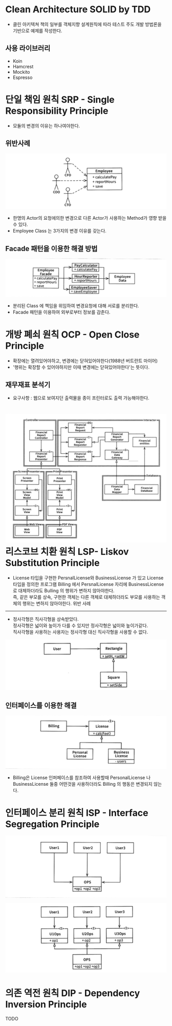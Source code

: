 # Clean Architecture SOLID by TDD
- 클린 아키텍쳐 책의 일부를 객체지향 설계원칙에 따라 테스트 주도 개발 방법론을 기반으로 예제를 작성한다.

사용 라이브러리
-----------
- Koin
- Hamcrest
- Mockito
- Espresso

단일 책임 원칙 SRP - Single Responsibility Principle 
=================
* 모듈의 변경의 이유는 하나여야한다.   

위반사례
------------------
![SRP Bad](https://github.com/kwcho7/tdd_solid/blob/master/srp/images/srp_bad.png?raw=true)

* 한명의 Actor의 요청에의한 변경으로 다른 Actor가 사용하는 Method가 영향 받을 수 있다.
* Employee Class 는 3가지의 변경 이유를 갖는다.   

Facade 패턴을 이용한 해결 방법 
-------------------
![SRP Facade](https://github.com/kwcho7/tdd_solid/blob/master/srp/images/srp_facade.png?raw=true)

* 분리된 Class 에 책임을 위임하여 변경요청에 대해 서로를 분리한다.
* Facade 패턴을 이용하여 외부로부터 정보를 감춘다.



개방 폐쇠 원칙 OCP - Open Close Principle 
=================
* 확장에는 열려있어야하고, 변경에는 닫혀있어야한다(1988년 버트란트 마이어)
* '행위는 확장할 수 있어야하지만 이때 변경에는 닫혀있어야한다'는 뜻이다.   

재무재표 분석기
------------------
* 요구사항 : 웹으로 보여지던 출력물을 종이 프린터로도 출력 가능해야한다.   

![Financial](https://raw.githubusercontent.com/kwcho7/tdd_solid/master/ocp/images/financial.png)
리스코브 치환 원칙 LSP- Liskov Substitution Principle 
==========
* License 타입을 구현한 PersnalLicense와 BusinessLicense 가 있고 License 타입을 정의한 프로그램 Billing 에서 PersnalLicense 자리에 BusinessLicense 로 대체하더라도 Bulling 의 행위가 변하지 않아야한다.    
즉, 같은 부모를 상속, 구현한 객체는 다른 객체로 대체하더라도 부모를 사용하는 객체의 행위는 변하지 않아야한다.
위반 사례
----------
* 정사각형은 직사각형을 상속받았다.   
정사각형은 넓이와 높이가 다를 수 있지만 정사각형은 넓이와 높이가같다.   
직사각형을 사용하는 사용자는 정사각형 대신 직사각형을 사용할 수 없다.   

![Rectangle](https://github.com/kwcho7/tdd_solid/blob/master/lsp/images/lsp_rectangle.png?raw=true)

인터페이스를 이용한 해결 
-----------
![License](https://github.com/kwcho7/tdd_solid/blob/master/lsp/images/lsp_license.png?raw=true)   

* Billing은 License 인퍼페이스를 참조하여 사용할때 PersonalLicense 나 BusinessLicense 둘중 어떤것을 사용하더라도 Billing 의 행동은 변경되지 않는다.
   

인터페이스 분리 원칙 ISP - Interface Segregation Principle
==========
![isp_bad](https://github.com/kwcho7/tdd_solid/blob/master/isp/images/isp_bad.png?raw=true)

![isp](https://github.com/kwcho7/tdd_solid/blob/master/isp/images/isp.png?raw=true)



의존 역전 원칙 DIP - Dependency Inversion Principle
===========
TODO   

